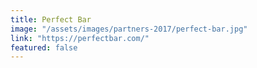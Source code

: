 ```yaml
---
title: Perfect Bar
image: "/assets/images/partners-2017/perfect-bar.jpg"
link: "https://perfectbar.com/"
featured: false
---
```

